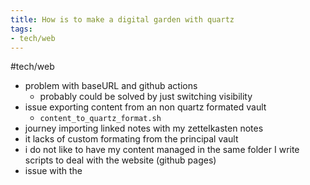 ```yaml
---
title: How is to make a digital garden with quartz
tags:
- tech/web
---
```


#tech/web 
- problem with baseURL and github actions
	- probably could be solved by just switching visibility
- issue exporting content from an non quartz formated vault
	- `content_to_quartz_format.sh`
- journey importing linked notes with my zettelkasten notes
- it lacks of custom formating from the principal vault
- i do not like to have my content managed in the same folder I write scripts to deal with the website (github pages)
- issue with the 
